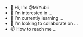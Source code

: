 - 👋 Hi, I’m @MrYubii
- 👀 I’m interested in ...
- 🌱 I’m currently learning ...
- 💞️ I’m looking to collaborate on ...
- 📫 How to reach me ...

<!---
MrYubii/MrYubii . Hey everyone . I ama new here to learn many new things. Hope I can learn many things from you. Thank you because its `README.md` (this file) appears on your GitHub profile.
You can click the Preview link to take a look at your changes.
--->
